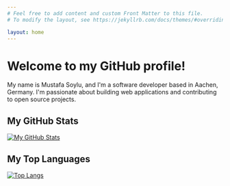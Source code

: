 ```yaml
---
# Feel free to add content and custom Front Matter to this file.
# To modify the layout, see https://jekyllrb.com/docs/themes/#overriding-theme-defaults

layout: home
---
```


# Welcome to my GitHub profile!

My name is Mustafa Soylu, and I'm a software developer based in Aachen, Germany. I'm passionate about building web applications and contributing to open source projects.

## My GitHub Stats

[![My GitHub Stats](https://github-readme-stats.vercel.app/api?username=mustafasoylu&show_icons=true&theme=radical)](https://github.com/mustafasoylu)

## My Top Languages

[![Top Langs](https://github-readme-stats.vercel.app/api/top-langs/?username=mustafasoylu&layout=compact&theme=radical)](https://github.com/mustafasoylu)
